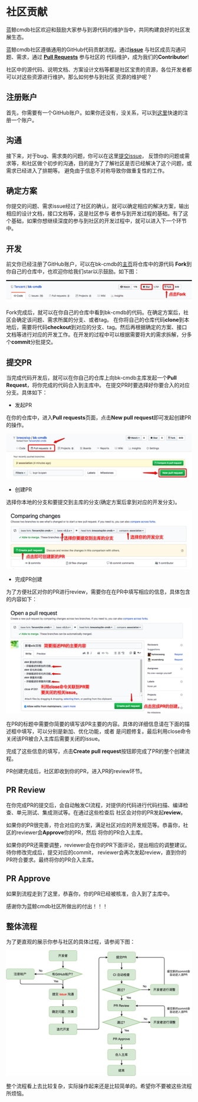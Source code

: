 # 社区贡献
蓝鲸cmdb社区欢迎和鼓励大家参与到源代码的维护当中，共同构建良好的社区发展生态。

蓝鲸cmdb社区遵循通用的GitHub代码贡献流程。通过[**issue**](https://github.com/Tencent/bk-cmdb/issues)
与社区成员沟通问题、需求，通过 [**Pull Requests**](https://github.com/Tencent/bk-cmdb/pulls) 参与社区的
代码维护，成为我们的**Contributor**!

社区中的源代码、说明文档、方案设计文档等都是社区宝贵的资源，各位开发者都可以对这些资源进行维护。那么如何参与到社区
资源的维护呢？

## 注册账户
首先，你需要有一个GitHub账户。如果你还没有，没关系，可以到[这里](https://github.com/join)快速的注册一个账户。

## 沟通
接下来，对于bug、需求类的问题，你可以在这里[提交issue](https://github.com/Tencent/bk-cmdb/issues/new)，
反馈你的问题或需求等，和社区做个初步的沟通，目的是为了了解社区是否已经解决了这个问题，或需求已经进入了排期等。
避免由于信息不对称导致你做重复性的工作。

## 确定方案
你提交的问题、需求issue经过了社区的确认，就可以确定相应的解决方案，输出相应的设计文档，接口文档等，这是社区参与
者参与到开发过程的基础。有了这个基础，如果你想继续深度的参与到社区的开发过程中，就可以进入下一个环节中。

## 开发
前文你已经注册了GitHub账户，可以在bk-cmdb的[主页](https://github.com/Tencent/bk-cmdb)将仓库中的源代码
**Fork**到你自己的仓库中，也欢迎你给我们star以示鼓励。如下图：

![Fork仓库](img/fork.png)

Fork完成后，就可以在你自己的仓库中看到bk-cmdb的代码。在确定方案后，社区会确定该问题、需求所属的分支、或者tag。
在你将自己的仓库代码**clone**到本地后，需要将代码**checkout**到对应的分支、tag。然后再根据确定的方案、接口
文档等进行对应的开发工作。在开发的过程中可以根据需要将大的需求拆解，分多个**commit**分批提交。

## 提交PR
当完成代码开发后，就可以在你自己的仓库上向bk-cmdb主库发起一个**Pull Request**，将你完成的代码合入到主库中。
在提交PR时要选择好你要合入的对应分支。具体如下：

* 发起PR

在你的仓库中，进入**Pull requests**页面，点击**New pull request**即可发起创建PR的操作。

![Create PR](img/pr-create.png)

* 创建PR

选择你本地的分支和要提交到主库的分支(确定方案后拿到对应的开发分支)。

![Submmit PR](img/pr-submmit.png)

* 完成PR创建

为了方便社区对你的PR进行review，需要你在在PR中填写相应的信息，具体包含的内容如下：

![Finish PR](img/pr-finish.png)

在PR的标题中需要你简要的填写该PR主要的内容。具体的详细信息请在下面的描述框中填写，可以分别是新加、优化功能，或者
是问题修复。最后利用close命令关闭该PR被合入主库后需要关闭的issue。

完成了这些信息的填写，点击**Create pull request**按钮即完成了PR的整个创建流程。

PR创建完成后，社区即收到你的PR，进入PR的review环节。

## PR Review
在你完成PR的提交后，会自动触发CI流程，对提供的代码进行代码扫描、编译检查、单元测试、集成测试等。在通过这些检查后
社区会对你的PR发起**review**。

如果你的PR很完善，符合对应的方案，满足社区对应的开发规范等。恭喜你，社区的reviewer会**Approve**你的PR，然后
将你的PR合入主库。

如果你的PR还需要调整，reviewer会在你的PR下面评论，提出相应的调整建议。待你修改完成后，提交对应的commit，
reviewer会再次发起review，直到你的PR符合要求。最终将你的PR合入主库。

## PR Approve
如果到流程走到了这里，恭喜你，你的PR已经被核准，合入到了主库中。

感谢你为蓝鲸cmdb社区所做出的付出！！！

## 整体流程
为了更直观的展示你参与社区的具体过程，请参阅下图：

![社区贡献流程](img/contribute-flow.png)

整个流程看上去比较复杂，实际操作起来还是比较简单的。希望你不要被这些流程所烦恼。

